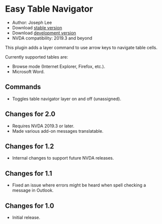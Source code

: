 # Easy Table Navigator

*   Author: Joseph Lee
* Download [stable version][1]
* Download [development version][2]
* NVDA compatibility: 2019.3 and beyond

This plugin adds a layer command to use arrow keys to navigate table cells.

Currently supported tables are:

* Browse mode (Internet Explorer, Firefox, etc.).
* Microsoft Word.

## Commands

* Toggles table navigator layer on and off (unassigned).

## Changes for 2.0

* Requires NVDA 2019.3 or later.
* Made various add-on messages translatable.

## Changes for 1.2

* Internal changes to support future NVDA releases.

## Changes for 1.1

* Fixed an issue where errors might be heard when spell checking a message in Outlook.

## Changes for 1.0

*   Initial release.

[1]: http://addons.nvda-project.org/files/get.php?file=etn

[2]: http://addons.nvda-project.org/files/get.php?file=etn-dev
